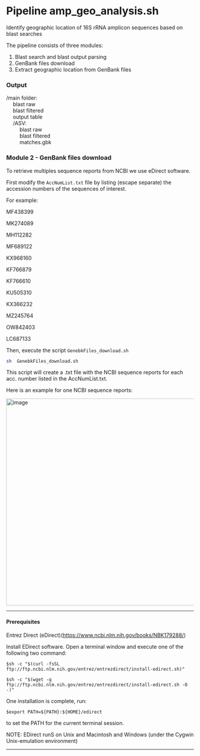 # Pipeline amp_geo_analysis.sh
Identify geographic location of 16S rRNA amplicon sequences based on blast searches

The pipeline consists of three modules:
1. Blast search and blast output parsing
2. GenBank files download 
3. Extract geographic location from GenBank files

### Output

/main folder:  
&emsp;  blast raw  
&emsp;  blast filtered  
&emsp;  output table  
&emsp;   /ASV:  
&emsp;  &emsp;  blast raw  
&emsp;  &emsp;  blast filtered  
&emsp;  &emsp;  matches.gbk  
    
    
### Module 2 - GenBank files download 

To retrieve multiples sequence reports from NCBI we use eDirect software. 

First modify the `AccNumList.txt` file by listing (escape separate) the accession numbers of the sequences of interest. 

For example:

  MF438399
  
  MK274089
  
  MH112282
  
  MF689122
  
  KX968160
  
  KF766879
  
  KF766610
  
  KU505310
  
  KX366232
  
  MZ245764
  
  OW842403
  
  LC687133

Then, execute the script `GenebkFiles_download.sh`
     
  ```sh 
  sh  GenebkFiles_download.sh
  ```

This script will create a .txt file with the NCBI sequence reports for each acc. number listed in the AccNumList.txt.

Here is an example for one NCBI sequence reports:


<img width="556" alt="image" src="https://user-images.githubusercontent.com/65190576/212146230-7724fb38-108a-4a2a-8bf2-0aaa4238cf4c.png">

____________________________________________________________________________________________________________________
 #### Prerequisites
 
Entrez Direct (eDirect)(https://www.ncbi.nlm.nih.gov/books/NBK179288/)

Install EDirect software.
  Open a terminal window and execute one of the following two command:

    $sh -c "$(curl -fsSL ftp://ftp.ncbi.nlm.nih.gov/entrez/entrezdirect/install-edirect.sh)"

    $sh -c "$(wget -q ftp://ftp.ncbi.nlm.nih.gov/entrez/entrezdirect/install-edirect.sh -O -)"

  One installation is complete, run:
  
    $export PATH=${PATH}:${HOME}/edirect
    
  to set the PATH for the current terminal session.

NOTE: EDirect runS on Unix and Macintosh and Windows (under the Cygwin Unix-emulation environment) 
____________________________________________________________________________________________________________________



